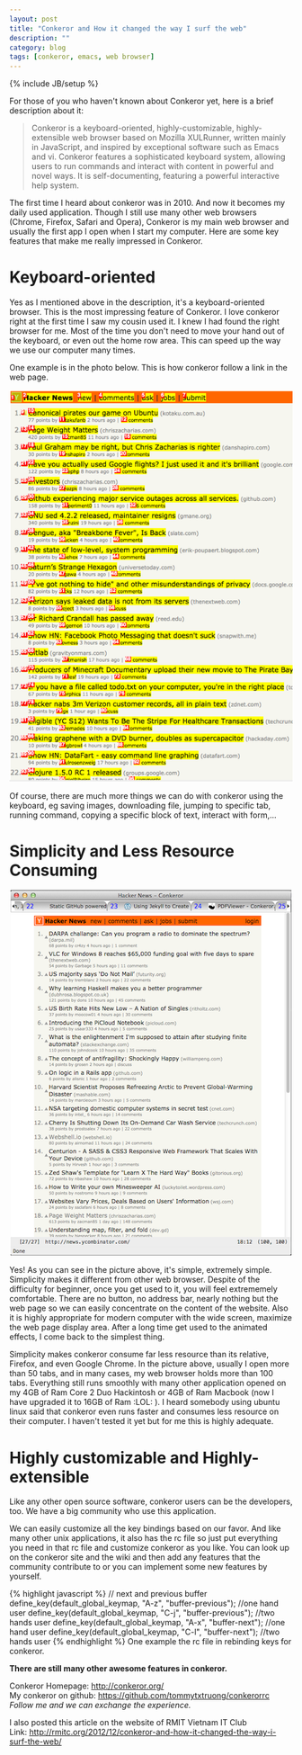```yaml
---
layout: post
title: "Conkeror and How it changed the way I surf the web"
description: ""
category: blog
tags: [conkeror, emacs, web browser]
---
```

{% include JB/setup %}

For those of you who haven't known about Conkeror yet, here is a brief description about it:

> Conkeror is a keyboard-oriented, highly-customizable, highly-extensible web browser based on Mozilla XULRunner, written mainly in JavaScript, and inspired by exceptional software such as Emacs and vi. Conkeror features a sophisticated keyboard system, allowing users to run commands and interact with content in powerful and novel ways.  It is self-documenting, featuring a powerful interactive help system.

The first time I heard about conkeror was in 2010. And now it becomes my daily used application. Though I still use many other web browsers (Chrome, Firefox, Safari and Opera), Conkeror is my main web browser and usually the first app I open when I start my computer. Here are some key features that make me really impressed in Conkeror.

# Keyboard-oriented

Yes as I mentioned above in the description, it's a keyboard-oriented browser. This is the most impressing feature of Conkeror. I love conkeror right at the first time I saw my cousin used it. I knew I had found the right browser for me. Most of the time you don't need to move your hand out of the keyboard, or even out the home row area. This can speed up the way we use our computer many times.

One example is in the photo below. This is how conkeror follow a link in the web page.
<p align="center"><img src="/files/2012-12-24-conkeror-and-how-it-changed-the-way-i-surf-the-web/keyboard-oriented.png" />
</p>

Of course, there are much more things we can do with conkeror using the keyboard, eg saving images, downloading file, jumping to specific tab, running command, copying a specific block of text, interact with form,...

# Simplicity and Less Resource Consuming

<p align="center"><img src="/files/2012-12-24-conkeror-and-how-it-changed-the-way-i-surf-the-web/simplicity.png" />
</p>

Yes! As you can see in the picture above, it's simple, extremely simple. Simplicity makes it different from other web browser. Despite of the difficulty for beginner, once you get used to it, you will feel extrememely comfortable. There are no button, no address bar, nearly nothing but the web page so we can easily concentrate on the content of the website. Also it is highly appropriate for modern computer with the wide screen, maximize the web page display area. After a long time get used to the animated effects, I come back to the simplest thing.

Simplicity makes conkeror consume far less resource than its relative, Firefox, and even Google Chrome. In the picture above, usually I open more than 50 tabs, and in many cases, my web browser holds more than 100 tabs. Everything still runs smoothly with many other application opened on my 4GB of Ram Core 2 Duo Hackintosh or 4GB of Ram Macbook (now I have upgraded it to 16GB of Ram :LOL: ). I heard somebody using ubuntu linux said that conkeror even runs faster and consumes less resource on their computer. I haven't tested it yet but for me this is highly adequate.

# Highly customizable and Highly-extensible

Like any other open source software, conkeror users can be the developers, too. We have a big community who use this application.

We can easily customize all the key bindings based on our favor. And like many other unix applications, it also has the rc file so just put everything you need in that rc file and customize conkeror as you like. You can look up on the conkeror site and the wiki and then add any features that the community contribute to or you can implement some new features by yourself.

{% highlight javascript %}
// next and previous buffer
define_key(default_global_keymap, "A-z", "buffer-previous"); //one hand user
define_key(default_global_keymap, "C-j", "buffer-previous"); //two hands user
define_key(default_global_keymap, "A-x", "buffer-next"); //one hand user
define_key(default_global_keymap, "C-l", "buffer-next"); //two hands user
{% endhighlight %}
One example the rc file in rebinding keys for conkeror.

**There are still many other awesome features in conkeror.**

Conkeror Homepage: <http://conkeror.org/>  
My conkeror on github: <https://github.com/tommytxtruong/conkerorrc>  
*Follow me and we can exchange the experience.*  

I also posted this article on the website of RMIT Vietnam IT Club  
Link: <http://rmitc.org/2012/12/conkeror-and-how-it-changed-the-way-i-surf-the-web/>  
